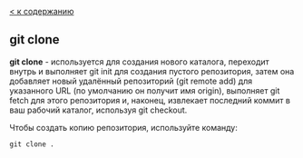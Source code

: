 [< к содержанию](./readme.md)

## git clone

**git clone** - используется для создания нового каталога, переходит внутрь и выполняет git init для создания пустого репозитория, затем она добавляет новый удалённый репозиторий (git remote add) для указанного URL (по умолчанию он получит имя origin), выполняет git fetch для этого репозитория и, наконец, извлекает последний коммит в ваш рабочий каталог, используя git checkout.

Чтобы создать копию репозитория, используйте команду:

```bash=
git clone .
```